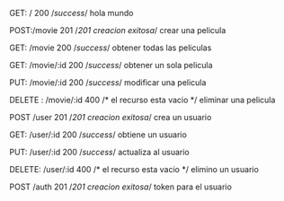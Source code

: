 GET: / 200  /*success*/
hola mundo
 
POST:/movie 201  /*201 creacion exitosa*/
crear una pelicula

GET: /movie 200  /*success*/
obtener todas las peliculas

GET: /movie/:id 200  /*success*/
obtener un sola pelicula

PUT: /movie/:id 200 /*success*/
modificar una pelicula

DELETE : /movie/:id 400  /* el recurso esta vacio */
eliminar una pelicula

POST /user 201       /*201 creacion exitosa*/
crea un usuario

GET: /user/:id 200   /*success*/
obtiene un usuario

PUT: /user/:id 200   /*success*/
actualiza al usuario

DELETE: /user/:id 400  /* el recurso esta vacio */
elimino un usuario

POST /auth 201     /*201 creacion exitosa*/
token para el usuario

